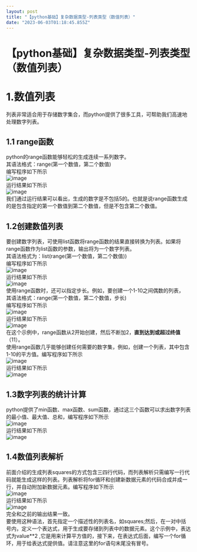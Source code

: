 ```yaml
---
layout: post
title: "【python基础】复杂数据类型-列表类型（数值列表）"
date: "2023-06-03T01:18:45.855Z"
---
```

【python基础】复杂数据类型-列表类型（数值列表）
===========================

1.数值列表
======

列表非常适合用于存储数字集合，而python提供了很多工具，可帮助我们高速地处理数字列表。

1.1 range函数
-----------

python的range函数能够轻松的生成连续一系列数字。  
其语法格式：range(第一个数值，第二个数值)  
编写程序如下所示  
![image](https://img2023.cnblogs.com/blog/3179433/202306/3179433-20230602155427428-74256204.png)  
运行结果如下所示  
![image](https://img2023.cnblogs.com/blog/3179433/202306/3179433-20230602155437415-1720416487.png)  
我们通过运行结果可以看出，生成的数字是不包括5的。也就是说range函数生成的是包含指定的第一个数值到第二个数值，但是不包含第二个数值。

1.2创建数值列表
---------

要创建数字列表，可使用list函数将range函数的结果直接转换为列表。如果将range函数作为list函数的参数，输出将为一个数字列表。  
其语法格式为：list(range(第一个数值，第二个数值))  
编写程序如下所示  
![image](https://img2023.cnblogs.com/blog/3179433/202306/3179433-20230602160026549-515293765.png)  
运行结果如下所示  
![image](https://img2023.cnblogs.com/blog/3179433/202306/3179433-20230602160034781-404229418.png)  
使用range函数时，还可以指定步长。例如，要创建一个1-10之间偶数的列表，  
其语法格式：range(第一个数值，第二个数值，步长)  
编写程序如下所示  
![image](https://img2023.cnblogs.com/blog/3179433/202306/3179433-20230602160205761-1770782464.png)  
运行结果如下所示  
![image](https://img2023.cnblogs.com/blog/3179433/202306/3179433-20230602160236135-1518783426.png)  
在这个示例中，range函数从2开始创建，然后不断加2，**直到达到或超过终值**（11）。  
使用range函数几乎能够创建任何需要的数字集，例如，创建一个列表，其中包含1-10的平方值。编写程序如下所示  
![image](https://img2023.cnblogs.com/blog/3179433/202306/3179433-20230602160413244-1102304272.png)  
运行结果如下所示  
![image](https://img2023.cnblogs.com/blog/3179433/202306/3179433-20230602160422327-951943406.png)

1.3数字列表的统计计算
------------

python提供了min函数、max函数、sum函数，通过这三个函数可以求出数字列表的最小值、最大值、总和，编写程序如下所示  
![image](https://img2023.cnblogs.com/blog/3179433/202306/3179433-20230602160545265-877035416.png)  
运行结果如下所示  
![image](https://img2023.cnblogs.com/blog/3179433/202306/3179433-20230602160610059-2029428934.png)

1.4数值列表解析
---------

前面介绍的生成列表squares的方式包含三四行代码，而列表解析只需编写一行代码就能生成这样的列表。列表解析将for循环和创建新数据元素的代码合成并成一行，并自动附加新数据元素。编写程序如下所示  
![image](https://img2023.cnblogs.com/blog/3179433/202306/3179433-20230602160721611-322674859.png)  
运行结果如下所示  
![image](https://img2023.cnblogs.com/blog/3179433/202306/3179433-20230602160731006-1563923851.png)  
完全和之前的输出结果一致。  
要使用这种语法，首先指定一个描述性的列表名，如squares;然后，在一对中括号内，定义一个表达式，用于生成要存储到列表中的数据元素。这个示例中，表达式为value\*\*2 ,它是用来计算平方值的，接下来，在表达式后面，编写一个for循环，用于给表达式提供值。请注意这里的for语句末尾没有冒号。